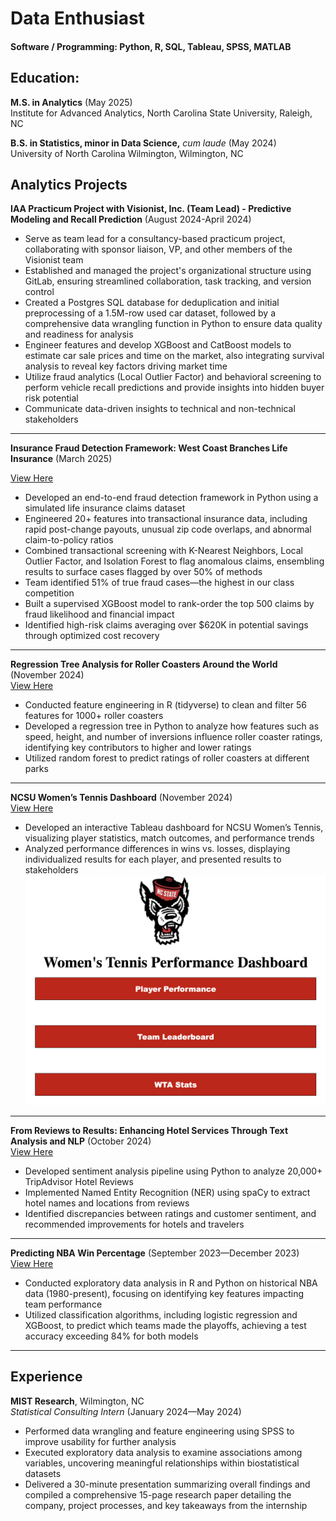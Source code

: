 # Data Enthusiast

#### Software / Programming: Python, R, SQL, Tableau, SPSS, MATLAB

## Education: 

**M.S. in Analytics** (May 2025)  
Institute for Advanced Analytics, North Carolina State University, Raleigh, NC  

**B.S. in Statistics, minor in Data Science,** *cum laude* (May 2024)  
University of North Carolina Wilmington, Wilmington, NC  

## Analytics Projects

**IAA Practicum Project with Visionist, Inc. (Team Lead) - Predictive Modeling and Recall Prediction** (August 2024-April 2024) 
- Serve as team lead for a consultancy-based practicum project, collaborating with sponsor liaison, VP, and other members of the Visionist team
- Established and managed the project's organizational structure using GitLab, ensuring streamlined collaboration, task tracking, and version control
- Created a Postgres SQL database for deduplication and initial preprocessing of a 1.5M-row used car dataset, followed by a comprehensive data wrangling function in Python to ensure data quality and readiness for analysis
- Engineer features and develop XGBoost and CatBoost models to estimate car sale prices and time on the market, also integrating survival analysis to reveal key factors driving market time
- Utilize fraud analytics (Local Outlier Factor) and behavioral screening to perform vehicle recall predictions and provide insights into hidden buyer risk potential
- Communicate data-driven insights to technical and non-technical stakeholders

<hr>

**Insurance Fraud Detection Framework: West Coast Branches Life Insurance** (March 2025) 

[View Here](https://github.com/bdcooke2/Insurance-Fraud-Detection)  
- Developed an end-to-end fraud detection framework in Python using a simulated life insurance claims dataset
- Engineered 20+ features into transactional insurance data, including rapid post-change payouts, unusual zip code overlaps, and abnormal claim-to-policy ratios
- Combined transactional screening with K-Nearest Neighbors, Local Outlier Factor, and Isolation Forest to flag anomalous claims, ensembling results to surface cases flagged by over 50% of methods
- Team identified 51% of true fraud cases—the highest in our class competition
- Built a supervised XGBoost model to rank-order the top 500 claims by fraud likelihood and financial impact
- Identified high-risk claims averaging over $620K in potential savings through optimized cost recovery 

<hr>


**Regression Tree Analysis for Roller Coasters Around the World** (November 2024)  
[View Here](https://github.com/bdcooke2/Coaster-Rating_Predictions)  
- Conducted feature engineering in R (tidyverse) to clean and filter 56 features for 1000+ roller coasters  
- Developed a regression tree in Python to analyze how features such as speed, height, and number of inversions influence roller coaster ratings, identifying key contributors to higher and lower ratings  
- Utilized random forest to predict ratings of roller coasters at different parks  

<hr>

**NCSU Women’s Tennis Dashboard** (November 2024)  
[View Here](https://public.tableau.com/app/profile/brian.cooke4418/viz/Blue10NCSUTennisDashboard_17410399695890/TennisDashboard)  
- Developed an interactive Tableau dashboard for NCSU Women’s Tennis, visualizing player statistics, match outcomes, and performance trends 
- Analyzed performance differences in wins vs. losses, displaying individualized results for each player, and presented results to stakeholders  
![Dashboard Home Page](NCSU%20Women's%20Tennis%20Dashboard.png)

<hr>

**From Reviews to Results: Enhancing Hotel Services Through Text Analysis and NLP** (October 2024)  
[View Here](https://docs.google.com/presentation/d/e/2PACX-1vQalpCtlgb-X_gLHz2H8tJzH2gAW2mYZXTiPYuyEBGMhHVTXV0_lVEJPEUCaJDtTA/pub?start=false&loop=false&delayms=3000&slide=id.p1)  
- Developed sentiment analysis pipeline using Python to analyze 20,000+ TripAdvisor Hotel Reviews
- Implemented Named Entity Recognition (NER) using spaCy to extract hotel names and locations from reviews
- Identified discrepancies between ratings and customer sentiment, and recommended improvements for hotels and travelers
  

<hr>

**Predicting NBA Win Percentage** (September 2023—December 2023)  
[View Here](https://github.com/bdcooke2/NBAPredict_WP)  

- Conducted exploratory data analysis in R and Python on historical NBA data (1980-present), focusing on identifying key features impacting team performance  
- Utilized classification algorithms, including logistic regression and XGBoost, to predict which teams made the playoffs, achieving a test accuracy exceeding 84% for both models

<hr>

## Experience

**MIST Research**, Wilmington, NC  
*Statistical Consulting Intern* (January 2024—May 2024)  
- Performed data wrangling and feature engineering using SPSS to improve usability for further analysis  
- Executed exploratory data analysis to examine associations among variables, uncovering meaningful relationships within biostatistical datasets  
- Delivered a 30-minute presentation summarizing overall findings and compiled a comprehensive 15-page research paper detailing the company, project processes, and key takeaways from the internship  

